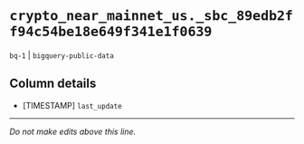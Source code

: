 # `crypto_near_mainnet_us._sbc_89edb2ff94c54be18e649f341e1f0639`
`bq-1` | `bigquery-public-data`

## Column details
* [TIMESTAMP] `last_update`

-------------------------------------------------------------------------------
*Do not make edits above this line.*
